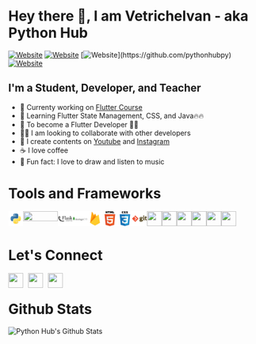 <h1>Hey there 👋, I am Vetrichelvan - aka Python Hub</h1>

[![Website](https://img.shields.io/badge/instagram-%23E4405F.svg?&style=for-the-badge&logo=instagram&logoColor=white)][instagram]
[![Website](https://img.shields.io/badge/linkedin-%230077B5.svg?&style=for-the-badge&logo=linkedin&logoColor=white)][linkedin]
[![Website](https://img.shields.io/badge/youtube-%23FF0000.svg?&style=for-the-badge&logo=youtube&logoColor=white")](https://github.com/pythonhubpy)
[![Website](https://img.shields.io/badge/gmail-%23D14836.svg?&style=for-the-badge&logo=gmail&logoColor=white)](pythonhub.py@gmail.com)




<h2>I'm a Student, Developer, and Teacher</h2>

* 🎯 Currenty working on [Flutter Course](https://www.youtube.com/watch?v=SaqWcqH6r0A&list=PLEfCGAjasNu9LTKQK2TocCqH6FZtC6Y4m)
* 🏫 Learning Flutter State Management, CSS, and Java🔥🔥
* 🥅 To become a Flutter Developer 👩‍💻
* 👯‍♂️ I am looking to collaborate with other developers
* 📅 I create contents on [Youtube][youtube] and [Instagram][instagram]
* ☕ I love coffee
* 🎉 Fun fact: I love to draw and listen to music

<h1>Tools and Frameworks</h1>
<img align="left" src="https://raw.githubusercontent.com/github/explore/80688e429a7d4ef2fca1e82350fe8e3517d3494d/topics/python/python.png" height="30" width="30">
<img align="left" src="https://flutter.dev/assets/flutter-lockup-1caf6476beed76adec3c477586da54de6b552b2f42108ec5bc68dc63bae2df75.png" height="20" width="70">
<img align="left" src="https://raw.githubusercontent.com/github/explore/80688e429a7d4ef2fca1e82350fe8e3517d3494d/topics/flask/flask.png" height="30" width="30">
<img align="left" src="https://raw.githubusercontent.com/github/explore/80688e429a7d4ef2fca1e82350fe8e3517d3494d/topics/mongodb/mongodb.png" height="30" width="30">
<img align="left" src="https://raw.githubusercontent.com/github/explore/80688e429a7d4ef2fca1e82350fe8e3517d3494d/topics/firebase/firebase.png" height="30" width="30">
<img align="left" src="https://raw.githubusercontent.com/github/explore/80688e429a7d4ef2fca1e82350fe8e3517d3494d/topics/html/html.png" height="30" width="30">
<img align="left" src="https://raw.githubusercontent.com/github/explore/80688e429a7d4ef2fca1e82350fe8e3517d3494d/topics/css/css.png" height="30" width="30">
<img align="left" src="https://raw.githubusercontent.com/github/explore/80688e429a7d4ef2fca1e82350fe8e3517d3494d/topics/git/git.png" height="30" width="30">
<img align="left" src="https://github.githubassets.com/images/modules/logos_page/GitHub-Mark.png" height="30" width="30">
<img align="left" src="https://brand.heroku.com/static/media/heroku-logo-solid.ab0c1b46.svg" height="30" width="30">
<img align="left" src="https://www.edrawsoft.com/symbols/awscomputeandnetworking/amazonec2.png" height="30" width="30">
<img align="left" src="https://upload.wikimedia.org/wikipedia/commons/thumb/9/9a/Visual_Studio_Code_1.35_icon.svg/768px-Visual_Studio_Code_1.35_icon.svg.png" height="30" width="30">
<img align="left" src="https://upload.wikimedia.org/wikipedia/commons/thumb/3/34/Android_Studio_icon.svg/1024px-Android_Studio_icon.svg.png" height="30" width="30">
<img height="30" width="30" src="https://cdn.jsdelivr.net/npm/simple-icons@v3/icons/pycharm.svg" />

<h1>Let's Connect</h1>

[<img align="left" style="margin-right:10px;" height="30" width="30" src="https://cdn.jsdelivr.net/npm/simple-icons@v3/icons/instagram.svg"/>][instagram]
[<img align="left" style="margin-right:10px;" height="30" width="30" src="https://cdn.jsdelivr.net/npm/simple-icons@v3/icons/youtube.svg"/>][youtube]
[<img align="left" style="margin-right:10px;" height="30" width="30" src="https://cdn.jsdelivr.net/npm/simple-icons@v3/icons/linkedin.svg"/>][linkedin]

<br>
<h1 align="left">Github Stats</h1>

<img align="left" alt="Python Hub's Github Stats" src="https://github-readme-stats.codestackr.vercel.app/api?username=pythonhubpy&count_private=true&show_icons=true&hide_border=true"/>

[youtube]: https://www.youtube.com/c/pythonhub
[instagram]: https://www.instagram.com/pythonhub.py
[linkedin]: https://www.linkedin.com/in/vetrichelvan-b-a327161b0


